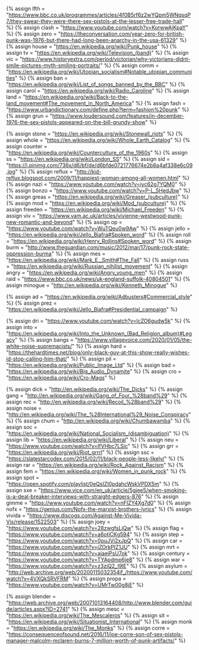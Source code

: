 {%	assign lfth = "https://www.bbc.co.uk/programmes/articles/4f0B5rf6z2wYQpm5WNqsqP7/they-swear-they-were-there-sex-pistols-at-the-lesser-free-trade-hall"	%}
{%	assign clash = "https://www.youtube.com/watch?v=KorwwAjKpaY"	%}
{%	assign zero = "https://theconversation.com/year-zero-for-british-punk-was-1976-but-there-had-long-been-anarchy-in-the-usa-61329"		%}
{%	assign house = "https://en.wikipedia.org/wiki/Punk_house"		%}
{%	assign tv = "https://en.wikipedia.org/wiki/Television_(band)"		%}
{%	assign vic = "https://www.historyextra.com/period/victorian/why-victorians-didnt-smile-pictures-myth-smiling-portraits/"		%}
{%	assign comm = "https://en.wikipedia.org/wiki/Utopian_socialism#Notable_utopian_communities"		%}
{%	assign ban = "https://en.wikipedia.org/wiki/List_of_songs_banned_by_the_BBC"		%}
{%	assign carol = "https://en.wikipedia.org/wiki/Radio_Caroline"		%}
{%	assign land = "https://en.wikipedia.org/wiki/Back-to-the-land_movement#The_movement_in_North_America"		%}
{%	assign fash = "https://www.urbandictionary.com/define.php?term=fashion%20punk"		%}
{%	assign grun = "https://www.loudersound.com/features/in-december-1976-the-sex-pistols-appeared-on-the-bill-grundy-show"		%}

{%	assign stone = "https://en.wikipedia.org/wiki/Stonewall_riots"		%}
{%	assign whole = "https://en.wikipedia.org/wiki/Whole_Earth_Catalog"		%}
{%	assign counter = "https://en.wikipedia.org/wiki/Counterculture_of_the_1960s"		%}
{%	assign ss = "https://en.wikipedia.org/wiki/London_SS"		%}
{%	assign sid = "https://i.pinimg.com/736x/d6/bf/de/d6bfde0721776674e2b8a4af338e6c09.jpg"		%}
{%	assign reflux = "http://kid-reflux.blogspot.com/2009/11/happiest-woman-among-all-women.html"		%}
{%	assign nazi = "https://www.youtube.com/watch?v=iyc62g7YQM0"		%}
{%	assign bonzo = "https://www.youtube.com/watch?v=P-L_5HedJbw"		%}
{%	assign greas = "https://en.wikipedia.org/wiki/Greaser_(subculture)"		%}
{%	assign mod = "https://en.wikipedia.org/wiki/Mod_(subculture)"		%}
{%	assign freeden = "https://en.wikipedia.org/wiki/Michael_Freeden"		%}
{%	assign viv = "https://www.vam.ac.uk/articles/vivienne-westwood-punk-new-romantic-and-beyond"		%}
{%	assign op = "https://www.youtube.com/watch?v=WuTQeu0w9Aw"		%}
{%	assign jello = "https://en.wikipedia.org/wiki/Jello_Biafra#Spoken_word"		%}
{%	assign roll = "https://en.wikipedia.org/wiki/Henry_Rollins#Spoken_word"		%}
{%	assign burm = "http://www.theguardian.com/music/2012/mar/17/punk-rock-state-oppression-burma"		%}
{%	assign mes = "https://en.wikipedia.org/wiki/Mark_E._Smith#The_Fall"		%}
{%	assign russ = "https://en.wikipedia.org/wiki/Russian_nihilist_movement"		%}
{%	assign angry = "https://en.wikipedia.org/wiki/Angry_young_men"		%}
{%	assign raid = "https://www.bbc.co.uk/news/uk-england-suffolk-40804501"		%}
{%	assign minogue = "http://en.wikipedia.org/wiki/Kenneth_Minogue"		%}

{%	assign ad = "https://en.wikipedia.org/wiki/Adbusters#Commercial_style"		%}
{%	assign prez = "https://en.wikipedia.org/wiki/Jello_Biafra#Presidential_campaign"		%}

{%	assign dri = "https://www.youtube.com/watch?v=lcZO6gudw5k"		%}
{%	assign into = "https://en.wikipedia.org/wiki/Into_the_Unknown_(Bad_Religion_album)#Legacy"		%}
{%	assign bangs = "https://www.villagevoice.com/2020/01/05/the-white-noise-supremacists/"		%}
{%	assign hard = "https://thehardtimes.net/blog/only-black-guy-at-this-show-really-wishes-id-stop-calling-him-that/"		%}
{%	assign pil = "https://en.wikipedia.org/wiki/Public_Image_Ltd"		%}
{%	assign bad = "https://en.wikipedia.org/wiki/Big_Audio_Dynamite"		%}
{%	assign cro = "https://en.wikipedia.org/wiki/Cro-Mags"		%}

{%	assign dick = "http://en.wikipedia.org/wiki/The_Dicks"		%}
{%	assign gang = "http://en.wikipedia.org/wiki/Gang_of_Four_%28band%29"		%}
{%	assign rec = "http://en.wikipedia.org/wiki/Recoil_%28band%29"		%}
{%	assign noise = "http://en.wikipedia.org/wiki/The_%28International%29_Noise_Conspiracy"		%}
{%	assign chum = "http://en.wikipedia.org/wiki/Chumbawamba"		%}
{%	assign soc = "https://en.wikipedia.org/wiki/National_Socialism_(disambiguation)"		%}
{%	assign lib = "https://en.wikipedia.org/wiki/Liberal"		%}
{%	assign neu = "https://www.youtube.com/watch?v=IfVHbc7LSic"		%}
{%	assign grr = "https://en.wikipedia.org/wiki/Riot_grrrl"		%}
{%	assign ssc = "https://slatestarcodex.com/2015/02/11/black-people-less-likely/"	%}
{%	assign rar = "https://en.wikipedia.org/wiki/Rock_Against_Racism"		%}
{%	assign fem = "https://en.wikipedia.org/wiki/Women_in_punk_rock"		%}
{%	assign spot = "https://open.spotify.com/playlist/0eQsIZI0pdahcWskVPDX5m"		%}
{%	assign sxe = "https://www.vice.com/en_uk/article/5gjee5/when-smoking-is-a-deal-breaker-interviews-with-straight-edgers-876"		%}
{%	assign gimme = "https://www.youtube.com/watch?v=nFIZY4Xg7d0"		%}
{%	assign nofx = "https://genius.com/Nofx-the-marxist-brothers-lyrics"		%}
{%	assign vivida = "https://www.discogs.com/Against-Me-Vivida-Vis/release/1522503"		%}
{%	assign joey = "https://www.youtube.com/watch?v=28zwgfsLjQw"		%}
{%	assign flag = "https://www.youtube.com/watch?v=a6otjCKg594"	%}
{%	assign step = "https://www.youtube.com/watch?v=0puJVi2xJpQ"		%}
{%	assign car = "https://www.youtube.com/watch?v=jZOrkPIZ1JU"		%}
{%	assign mrt = "https://www.youtube.com/watch?v=ajaejPsU7ok"		%}
{%	assign century = "https://www.youtube.com/watch?v=TYApdmp6je8"	%}
{%	assign war = "https://www.youtube.com/watch?v=z3ziQ2_I9lE"		%}
{%	assign asylum = "http://web.archive.org/web/20200115032354if_/https://www.youtube.com/watch?v=4VXQkSRVFRM"		%}
{%	assign propa = "https://www.youtube.com/watch?v=UMrTw00g8jE" %}

{%	assign blender = "https://web.archive.org/web/20071013164408/http://www.blender.com/guide/articles.aspx?ID=2741"		%}
{%	assign mesc = "https://en.wikipedia.org/wiki/The_Mescaleros"		%}
{%	assign sit = "https://en.wikipedia.org/wiki/Situationist_International"		%}
{%	assign monk = "https://en.wikipedia.org/wiki/The_Monks"		%}
{%	assign corre = "https://consequenceofsound.net/2016/11/joe-corre-son-of-sex-pistols-manager-malcolm-mclaren-burns-7-million-worth-of-punk-artifacts/"	%}


